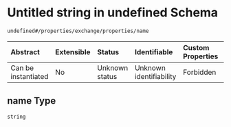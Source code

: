 # Untitled string in undefined Schema

```txt
undefined#/properties/exchange/properties/name
```



| Abstract            | Extensible | Status         | Identifiable            | Custom Properties | Additional Properties | Access Restrictions | Defined In                                                                  |
| :------------------ | :--------- | :------------- | :---------------------- | :---------------- | :-------------------- | :------------------ | :-------------------------------------------------------------------------- |
| Can be instantiated | No         | Unknown status | Unknown identifiability | Forbidden         | Allowed               | none                | [publisher.schema.json*](json/publisher.schema.json "open original schema") |

## name Type

`string`
